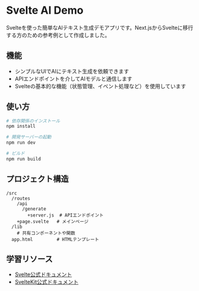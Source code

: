 # Svelte AI Demo

Svelteを使った簡単なAIテキスト生成デモアプリです。Next.jsからSvelteに移行する方のための参考例として作成しました。

## 機能

- シンプルなUIでAIにテキスト生成を依頼できます
- APIエンドポイントを介してAIモデルと通信します
- Svelteの基本的な機能（状態管理、イベント処理など）を使用しています

## 使い方

```bash
# 依存関係のインストール
npm install

# 開発サーバーの起動
npm run dev

# ビルド
npm run build
```

## プロジェクト構造

```
/src
  /routes
    /api
      /generate
        +server.js  # APIエンドポイント
    +page.svelte   # メインページ
  /lib
    # 共有コンポーネントや関数
  app.html         # HTMLテンプレート
```

## 学習リソース

- [Svelte公式ドキュメント](https://svelte.dev/docs)
- [SvelteKit公式ドキュメント](https://kit.svelte.dev/docs)